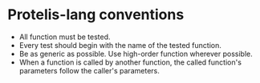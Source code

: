 Protelis-lang conventions
=========================

* All function must be tested.
* Every test should begin with the name of the tested function.
* Be as generic as possible. Use high-order function wherever possible.
* When a function is called by another function, the called function's parameters follow the caller's parameters.